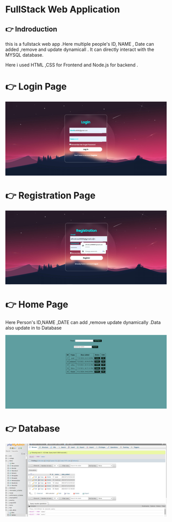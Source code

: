  #  FullStack Web Application 


## 👉 Indroduction 

 this is a fullstack web app .Here   multiple people's ID, NAME , Date can added  ,remove and update dynamicall . It can directly interact with the MYSQL database. 

 Here i used HTML ,CSS for Frontend and Node.js for backend .


 # 👉 Login Page 

<img    src="https://github.com/Rasel-Mahmud-61/FullStack-App/blob/master/public/login.png">


 
# 👉 Registration Page 

<img    src="https://github.com/Rasel-Mahmud-61/FullStack-App/blob/master/public/register.png">


# 👉 Home Page  
   Here Person's ID,NAME ,DATE  can add ,remove update dynamically  .Data also update in to Database 

   
<img    src="https://github.com/Rasel-Mahmud-61/FullStack-App/blob/master/public/homepage.png">


# 👉 Database  

<img    src="https://github.com/Rasel-Mahmud-61/FullStack-App/blob/master/public/fullstack%20database.png">
